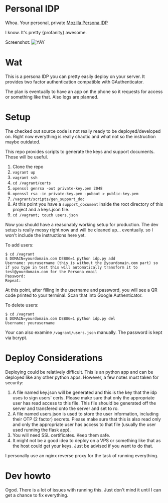 Personal IDP
============

Whoa. Your personal, private [Mozilla Persona IDP](https://developer.mozilla.org/en-US/Persona/Identity_Provider_Overview)

I know. It's pretty {profanity} awesome.

Screenshot: ![YAY](https://raw.github.com/shuhaowu/personal-idp/master/screenshot.png) 

Wat
===

This is a persona IDP you can pretty easily deploy on your server. It provides two factor authentication compatible with GAuthenticator.

The plan is eventually to have an app on the phone so it requests for access or something like that. Also logs are planned.

Setup
=====

The checked out source code is not really ready to be deployed/developed on. Right now everything is really chaotic and what not so the instruction maybe outdated.

This repo provides scripts to generate the keys and support documents. Those will be useful.

 1. Clone the repo
 2. `vagrant up`
 3. `vagrant ssh`
 4. `cd /vagrant/certs`
 5. `openssl genrsa -out private-key.pem 2048`
 6. `openssl rsa -in private-key.pem -pubout > public-key.pem`
 7. `/vagrant/scripts/gen_support_doc`
 8. At this point you have a `support_document` inside the root directory of this project and a keys.json file.
 9. `cd /vagrant; touch users.json`

Now you should have a reasonably working setup for production. The dev setup is really messy right now and will be cleaned up... eventually. so I won't include the instructions here yet.

To add users: 

    $ cd /vagrant
    $ DOMAIN=yourdomain.com DEBUG=1 python idp.py add
    Username: yourusername (this is without the @yourdomain.com part) so if you type in test this will automatically transform it to test@yourdomain.com for the Persona email
    Password:
    Repeat:

At this point, after filling in the username and password, you will see a QR code printed to your terminal. Scan that into Google Authenticator.

To delete users:

    $ cd /vagrant
    $ DOMAIN=yourdomain.com DEBUG=1 python idp.py del
    Username: yourusername

Your can also examine `/vagrant/users.json` manually. The password is kept via bcrypt.

Deploy Considerations
=====================

Deploying could be relatively difficult. This is an python app and can be deployed like any other python apps. However, a few notes must taken for security:

 1. A file named key.json will be generated and this is the key that the idp uses to sign users' certs. Please make sure that only the appropriate user has read access to this file. This file should be generated off the server and transfered onto the server and set to ro.
 2. A file named users.json is used to store the user information, including their OTP (2 factor) secrets. Please make sure that this is also read only and only the appropriate user has access to that file (usually the user used running the flask app).
 3. You will need SSL certificates. Keep them safe.
 4. It might not be a good idea to deploy on a VPS or something like that as the host could get your keys. Just be advised if you want to do that.

I personally use an nginx reverse proxy for the task of running everything.

Dev howto
=========

Ogod. There is a lot of issues with running this. Just don't mind it until I can get a chance to fix everything.


